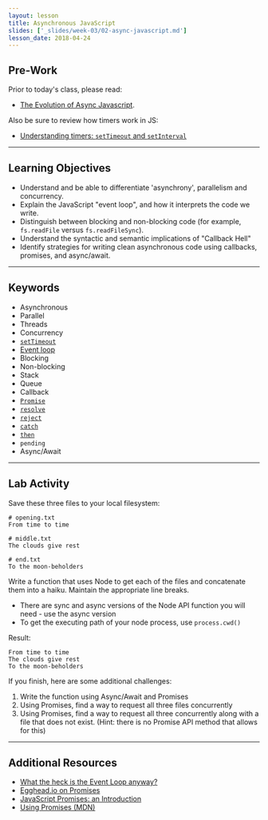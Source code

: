 ```yaml
---
layout: lesson
title: Asynchronous JavaScript
slides: ['_slides/week-03/02-async-javascript.md']
lesson_date: 2018-04-24
---
```


## Pre-Work

Prior to today's class, please read:

* [The Evolution of Async Javascript](https://blog.risingstack.com/asynchronous-javascript/).

Also be sure to review how timers work in JS:

* [Understanding timers: `setTimeout` and `setInterval`](http://javascript.info/tutorial/settimeout-setinterval)

---

## Learning Objectives

* Understand and be able to differentiate 'asynchrony', parallelism and concurrency.
* Explain the JavaScript "event loop", and how it interprets the code we write.
* Distinguish between blocking and non-blocking code (for example, `fs.readFile` versus `fs.readFileSync`).
* Understand the syntactic and semantic implications of "Callback Hell"
* Identify strategies for writing clean asynchronous code using callbacks, promises, and async/await.

---

## Keywords

* Asynchronous
* Parallel
* Threads
* Concurrency
* [`setTimeout`](https://developer.mozilla.org/en-US/docs/Web/API/WindowTimers/setTimeout)
* [Event loop](https://developer.mozilla.org/en/docs/Web/JavaScript/EventLoop)
* Blocking
* Non-blocking
* Stack
* Queue
* Callback
* [`Promise`](https://developer.mozilla.org/en/docs/Web/JavaScript/Reference/Global_Objects/Promise)
* [`resolve`](https://developer.mozilla.org/en/docs/Web/JavaScript/Reference/Global_Objects/Promise/resolve)
* [`reject`](https://developer.mozilla.org/en/docs/Web/JavaScript/Reference/Global_Objects/Promise/reject)
* [`catch`](https://developer.mozilla.org/en-US/docs/Web/JavaScript/Reference/Global_Objects/Promise/catch)
* [`then`](https://developer.mozilla.org/en-US/docs/Web/JavaScript/Reference/Global_Objects/Promise/then)
* `pending`
* Async/Await

---

## Lab Activity

Save these three files to your local filesystem:

```
# opening.txt
From time to time
```

```
# middle.txt
The clouds give rest
```

```
# end.txt
To the moon-beholders
```

Write a function that uses Node to get each of the files and concatenate them into a haiku. Maintain the appropriate line breaks.

* There are sync and async versions of the Node API function you will need - use the async version
* To get the executing path of your node process, use `process.cwd()`

Result:

```
From time to time
The clouds give rest
To the moon-beholders
```

If you finish, here are some additional challenges:

1.  Write the function using Async/Await and Promises
2.  Using Promises, find a way to request all three files concurrently
3.  Using Promises, find a way to request all three concurrently along with a file that does not exist. (Hint: there is no Promise API method that allows for this)

---

## Additional Resources

* [What the heck is the Event Loop anyway?](http://2014.jsconf.eu/speakers/philip-roberts-what-the-heck-is-the-event-loop-anyway.html)
* [Egghead.io on Promises](https://egghead.io/lessons/ecmascript-6-promises-with-es6)
* [JavaScript Promises: an Introduction](https://developers.google.com/web/fundamentals/getting-started/primers/promises)
* [Using Promises (MDN)](https://developer.mozilla.org/en-US/docs/Web/JavaScript/Guide/Using_promises)
